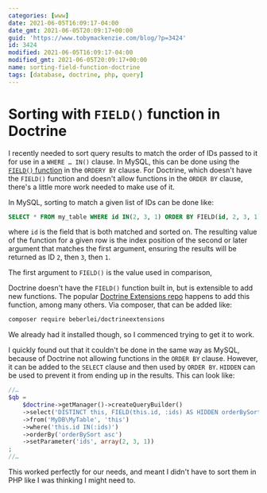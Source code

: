 ```yaml
---
categories: [www]
date: 2021-06-05T16:09:17-04:00
date_gmt: 2021-06-05T20:09:17+00:00
guid: 'https://www.tobymackenzie.com/blog/?p=3424'
id: 3424
modified: 2021-06-05T16:09:17-04:00
modified_gmt: 2021-06-05T20:09:17+00:00
name: sorting-field-function-doctrine
tags: [database, doctrine, php, query]
---
```


Sorting with `FIELD()` function in Doctrine
===========================================

I recently needed to sort query results to match the order of IDs passed to it for use in a `WHERE … IN()` clause.  In MySQL, this can be done using the [`FIELD()` function](https://dev.mysql.com/doc/refman/8.0/en/string-functions.html#function_field) in the `ORDERY BY` clause.  For Doctrine, which doesn't have the `FIELD()` function and doesn't allow functions in the `ORDER BY` clause, there's a little more work needed to make use of it.

<!--more-->

In MySQL, sorting to match a given list of IDs can be done like:

``` sql
SELECT * FROM my_table WHERE id IN(2, 3, 1) ORDER BY FIELD(id, 2, 3, 1);
```

where `id` is the field that is both matched and sorted on.  The resulting value of the function for a given row is the index position of the second or later argument that matches the first argument, ensuring the results will be returned as ID `2`, then `3`, then `1`.

The first argument to `FIELD()` is the value used in comparison, 

Doctrine doesn't have the `FIELD()` function built in, but is extensible to add new functions.  The popular [Doctrine Extensions repo](https://github.com/beberlei/DoctrineExtensions) happens to add this function, among many others.  Via composer, that can be added like:

``` sh
composer require beberlei/doctrineextensions
```

We already had it installed though, so I commenced trying to get it to work.

I quickly found out that it couldn't be done in the same way as MySQL, because of Doctrine not allowing functions in the `ORDER BY` clause.  However, it can be added to the `SELECT` clause and then used by `ORDER BY`.  `HIDDEN` can be used to prevent it from ending up in the results.  This can look like:

``` php
//…
$qb =
	$doctrine->getManager()->createQueryBuilder()
	->select('DISTINCT this, FIELD(this.id, :ids) AS HIDDEN orderBySort')
	->from('MyDB\MyTable', 'this')
	->where('this.id IN(:ids)')
	->orderBy('orderBySort asc')
	->setParameter('ids', array(2, 3, 1))
;
//…
```

This worked perfectly for our needs, and meant I didn't have to sort them in PHP like I was thinking I might need to.

